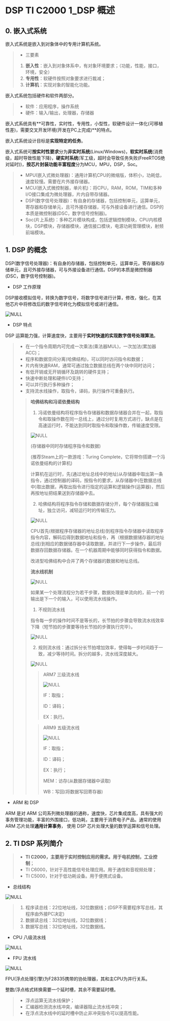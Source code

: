 # DSP TI C2000 1_DSP 概述

## 0. 嵌入式系统

嵌入式系统是嵌入到对象体中的专用计算机系统。

> - 三要素
>
> 1. **嵌入性**：嵌入到对象体系中，有对象环境要求；（功能，性能，接口，环境，安全）
> 2. **专用性**：软硬件按照对象要求进行裁减；
> 3. **计算机**：实现对象的智能化功能。

嵌入式系统包括硬件和软件两部分。

> - 软件：应用程序，操作系统
> - 硬件：输入/输出，处理器，存储器

嵌入式系统具有**可靠性，实时性，专用性，小型性，软硬件设计一体化(可移植性差)，需要交叉开发环境(开发在PC上完成)**的特点。

嵌入式系统设计目标是**实现特定的任务**。

嵌入式系统可**按实时性要求**分为**非实时系统**(Linux/Windows)，**软实时系统**(消费级，超时导致性能下降)，**硬实时系统**(军工级，超时会导致任务失败(FreeRTOS绝对延时))，**按芯片封装功能丰富程度**分为MCU，MPU，DSP，Soc。

> - MPU(嵌入式微处理器)：通用计算机CPU的微缩版，体积小，功耗低，速度较慢。需要在片外接存储器。
> - MCU(嵌入式微控制器，单片机)：将CPU，RAM，ROM，TIM和多种I/O接口集成为微处理器，片内自带存储器。
> - DSP(数字信号处理器)：有自身的存储器，包括控制单元，运算单元，寄存器和存储单元，且可外接存储器，可与外接设备进行通信。DSP的本质是微控制器(DSC，数字信号控制器)。
> - Soc(片上系统)：多种芯片模块构成，包括逻辑控制模块，CPU内核模块，DSP模块，存储器模块，通信接口模块，电源功耗管理模块，射频前端模块。

## 1. DSP 的概念

DSP(数字信号处理器)：有自身的存储器，包括控制单元，运算单元，寄存器和存储单元，且可外接存储器，可与外接设备进行通信。DSP的本质是微控制器(DSC，数字信号控制器)。

- DSP 工作原理

DSP接收模拟信号，转换为数字信号，将数字信号进行计算，修改，强化，在其他芯片中将修改后的数字信号转化为模拟信号或进行通信。

![NULL](./assets/picture_1.jpg)

- DSP 特点

DSP 运算能力强，计算速度快，主要用于**实时快速的实现数字信号处理算法**。

> - 在一个指令周期内可完成一次乘法(乘法器MUL)，一次加法(累加器ACC)；
> - 程序和数据空间分离(哈佛结构)，可以同时访问指令和数据；
> - 片内有快速RAM，通常可通过独立数据总线在两个块中同时访问；
> - 有低开销或无开销循环及跳转的硬件支持；
> - 快速中断处理和硬件I/O支持；
> - 可以并行执行多种操作；
> - 支持流水线操作，取指令，译码，执行操作可重叠执行。
>
> > **哈佛结构和冯诺依曼结构**
> >
> > 1. 冯诺依曼结构将程序指令存储器和数据存储器合并在一起，取指令和取操作数在同一总线上，通过分时复用方式进行，缺点是在高速运行时，不能达到同时取指令和取操作数，传输速度受限。
> >
> > ![NULL](./assets/picture_2.jpg)
> >
> > (存储器中同时存储程序指令和数据)
> >
> > (推荐Steam上的一款游戏：Turing Complete，它将带你搭建一个冯诺依曼结构的计算机)
> >
> > 计算机在运行时，先(通过地址总线中的地址)从存储器中取出第一条指令，通过控制器的译码，按指令的要求，从存储器中(在数据总线中)取出数据，再取出指令进行指定的运算和逻辑操作(运算器)，然后再按地址把结果送到存储器中去。
> >
> > 2. 哈佛结构将程序指令存储和数据存储分开，每个存储器独立编址，独立访问，减轻运行时的传输压力。
> >
> > ![NULL](./assets/picture_3.jpg)
> >
> > CPU首先(根据程序存储器的地址总线)到程序指令存储器中读取程序指令内容，解码后得到数据地址和指令，再（根据数据储存器的地址总线)到相应的数据储存器中读取数据，并进行下一步操作，最后将数据存回数据存储器。在一个机器周期中能够同时获得指令和数据。
> >
> > 改进型哈佛结构中合并了两个存储器的数据和地址总线。
> >
> > **流水线机制**
> >
> > ![NULL](./assets/picture_5.jpg)
> >
> > 如果某一个处理流程分为若干步骤，数据处理是单流向的，前一个的输出是下一个的输入，可以使用流水线操作。
> >
> > 1. 不规则流水线
> >
> > 指令每一步的操作时间不是等长的，长节拍的步骤会导致流水线效率下降（短节拍的步骤要等待长节拍的步骤执行完毕）。
> >
> > ![NULL](./assets/picture_6.jpg)
> >
> > 2. 规则流水线：通过拆分长节拍增加效率，使得每一步时间趋于一致，减少等待时间。拆分的越多，流水线深度越大。
> >
> > ![NULL](./assets/picture_7.jpg)
> >
> > > ARM7 三级流水线
> > >
> > > ![NULL](./assets/picture_8.jpg)
> > >
> > > IF：取指；
> > >
> > > ID：译码；
> > >
> > > EX：执行。
> >
> > > ARM9 五级流水线
> > >
> > > ![NULL](./assets/picture_9.jpg)
> > >
> > > IF：取指；
> > >
> > > ID：译码；
> > >
> > > EX：执行；
> > >
> > > MEM：访存(从数据存储器中读取)
> > >
> > > WB：写回(将数据写回寄存器)

- ARM 和 DSP

ARM 是对 ARM 公司系列微处理器的通称，速度快，芯片集成度高，具有强大的事务管理功能，丰富的外围接口，低功耗，主要用于消费电子产品。通常的使用 ARM 芯片处理**通用计算事务**， 使用 DSP 芯片处理大量的数学运算和信号处理。

## 2. TI DSP 系列简介

> - **TI C2000，主要用于实时控制应用的需求。用于电机控制，工业控制**；
> - TI C6000，针对于高性能信号处理应用。用于通信和音视频处理；
> - TI C5000，针对于低功耗设备。用于便携式设备。

- 总线结构

![NULL](./assets/picture_4.jpg)

> 1. 程序读总线：22位地址线，32位数据线；(DSP不需要程序写总线，其程序由外接PC决定)
> 2. 数据读总线：32位地址线，32位数据线；
> 3. 数据写总线：32位地址线，32位数据线。

- CPU 八级流水线

![NULL](./assets/picture_11.jpg)

- FPU 流水线

![NULL](./assets/picture_10.jpg)

FPU(浮点处理引擎)为F28335携带的协处理器，其和主CPU为并行关系。

整数/浮点格式转换需要一个延时槽，其余不需要延时槽。

> - 浮点运算无流水线保护；
> - 汇编器检测流水线冲突，编译器阻止流水线冲突；
> - 在浮点流水线中的延时槽中防止非冲突指令可以提高性能。
